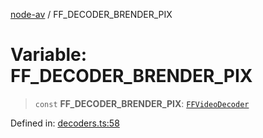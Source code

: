 [node-av](../globals.md) / FF\_DECODER\_BRENDER\_PIX

# Variable: FF\_DECODER\_BRENDER\_PIX

> `const` **FF\_DECODER\_BRENDER\_PIX**: [`FFVideoDecoder`](../type-aliases/FFVideoDecoder.md)

Defined in: [decoders.ts:58](https://github.com/seydx/av/blob/f8631fc881b394300b1479f511d55cf1c370a87f/src/constants/decoders.ts#L58)
